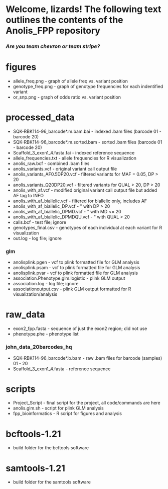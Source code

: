 # **Welcome, lizards! The following text outlines the contents of the Anolis_FPP repository** <br />
### *Are you team chevron or team stripe?*


# **figures** <br />
- allele_freq.png - graph of allele freq vs. variant position <br />
- genotype_freq.png - graph of genotype frequencies for each indentified variant <br />
- or_snp.png - graph of odds ratio vs. variant position <br />

# **processed_data** <br />
- SQK-RBK114-96_barcode*.m.bam.bai - indexed .bam files (barcode 01 - barcode 20) <br />
- SQK-RBK114-96_barcode*.m.sorted.bam - sorted .bam files (barcode 01 - barcode 20) <br />
- Scaffold_3_exon1_4.fasta.fai - indexed reference sequence <br />
- allele_frequencies.txt - allele frequencies for R visualization <br />
- anolis_raw.bcf - combined .bam files <br />
- anolis_variants.vcf - original variant call output file <br />
- anolis_variants_AF0.5DP20.vcf - filtered variants for MAF = 0.05, DP > 20 <br />
- anolis_variants_Q20DP20.vcf - filtered variants for QUAL > 20, DP > 20 <br />
- anolis_with_af.vcf - modified original variant call output file but added AF tag to INFO <br />
- anolis_with_af_biallelic.vcf - filtered for biallelic only, includes AF <br />
- anolis_with_af_biallelic_DP.vcf - " with DP > 20 <br />
- anolis_with_af_biallelic_DPMD.vcf - " with MD <= 20 <br />
- anolis_with_af_biallelic_DPMDQU.vcf - " with QUAL > 20 <br />
- calls.bcf - test file; ignore <br />
- genotypes_final.csv - genotypes of each individual at each variant for R visualization <br />
- out.log - log file; ignore <br />
### **glm** <br />
- anolisplink.pgen - vcf to plink formatted file for GLM analysis <br />
- anolisplink.psam - vcf to plink formatted file for GLM analysis <br />
- anolisplink.pvar - vcf to plink formatted file for GLM analysis <br />
- association.Phenotype.glm.logistic - plink GLM output <br />
- association.log - log file; ignore <br />
- associationoutput.csv - plink GLM output formatted for R visualization/analysis <br />

# **raw_data** <br />
- exon2_fpp.fasta - sequence of just the exon2 region; did not use <br />
- phenotype.phe - phenotype list <br />
### **john_data_20barcodes_hq** <br />
- SQK-RBK114-96_barcode*.b.bam - raw .bam files for barcode (samples) 01 - 20 <br />
- Scaffold_3_exon1_4.fasta - reference sequence <br />

# **scripts** <br />
- Project_Script - final script for the project, all code/commands are here <br />
- anolis.glm.sh - script for plink GLM analysis <br />
- fpp_bioinformatics - R script for figures and analysis <br />

# **bcftools-1.21** <br />
- build folder for the bcftools software <br />
# **samtools-1.21** <br />
- build folder for the samtools software <br />

  
